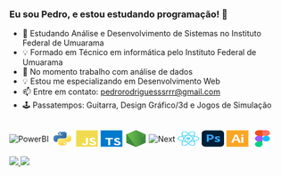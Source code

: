 ### Eu sou Pedro, e estou estudando programação! 👋
- 🌱 Estudando Análise e Desenvolvimento de Sistemas no Instituto Federal de Umuarama
-  💡  Formado em Técnico em informática pelo Instituto Federal de Umuarama
- 🔭 No momento trabalho com análise de dados
- 💡  Estou me especializando em Desenvolvimento Web
- 📫 Entre em contato: pedrorodriguesssrrr@gmail.com
- 🕹️ Passatempos: Guitarra, Design Gráfico/3d e Jogos de Simulação

<div style="display: inline_block"><br>
  <img align="center" alt="PowerBI" height="30" width="40" src="https://uxwing.com/wp-content/themes/uxwing/download/brands-and-social-media/power-bi-icon.png">
  <img align="center" alt="Python" height="30" width="40" src="https://github.com/devicons/devicon/blob/master/icons/python/python-original.svg">
  <img align="center" alt="Javascript" height="30" width="40" src="https://raw.githubusercontent.com/devicons/devicon/master/icons/javascript/javascript-plain.svg">
  <img align="center" alt="Typescript" height="30" width="40" src="https://github.com/devicons/devicon/blob/master/icons/typescript/typescript-plain.svg">  
  <img align="center" alt="Node.js" height="30" width="40" src="https://github.com/devicons/devicon/blob/master/icons/nodejs/nodejs-original.svg">
  <img align="center" alt="Next" height="30" width="30" src="https://i.imgur.com/vDhCfzc.png">
  <img align="center" alt="React" height="30" width="40" src="https://github.com/devicons/devicon/blob/master/icons/react/react-original.svg">
  <img align="center" alt="Photoshop" height="30" width="40" src="https://github.com/devicons/devicon/blob/master/icons/photoshop/photoshop-original.svg">
  <img align="center" alt="Illustrator" height="30" width="40" src="https://github.com/devicons/devicon/blob/master/icons/illustrator/illustrator-plain.svg">
  <img align="center" alt="Figma" height="30" width="40" src="https://github.com/devicons/devicon/blob/master/icons/figma/figma-original.svg">

  <div style="display:flex">
    <div align="left"><br>
  <a href="https://github.com/pedrordgsr">
    <div style="width:50rem">
      <img height="160em"src="https://github-readme-stats.vercel.app/api?username=pedrordgsr&show_icons=true&theme=radical&hide_border=true"/>  
      <img height="160em"  src="https://github-readme-stats.vercel.app/api/top-langs/?username=pedrordgsr&theme=radical&hide_border=true&layout=compact&langs_count=5&locale=pt-br">
    </div>
</div>
  </div>
</div>
